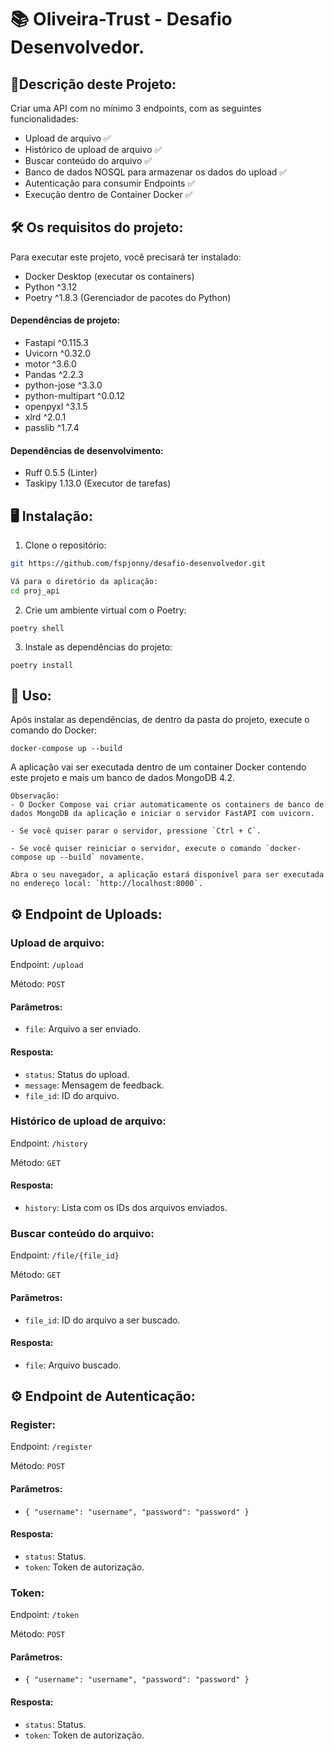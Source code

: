 # 📚 Oliveira-Trust - Desafio Desenvolvedor.

## 📙Descrição deste Projeto:

Criar uma API com no mínimo 3 endpoints, com as seguintes funcionalidades:

- Upload de arquivo ✅
- Histórico de upload de arquivo ✅
- Buscar conteúdo do arquivo ✅
- Banco de dados NOSQL para armazenar os dados do upload ✅
- Autenticação para consumir Endpoints ✅
- Execução dentro de Container Docker ✅

## 🛠️ Os requisitos do projeto:

Para executar este projeto, você precisará ter instalado:

- Docker Desktop (executar os containers)
- Python ^3.12
- Poetry ^1.8.3 (Gerenciador de pacotes do Python)

#### Dependências de projeto:
- Fastapi ^0.115.3
- Uvicorn ^0.32.0
- motor ^3.6.0
- Pandas ^2.2.3
- python-jose ^3.3.0
- python-multipart ^0.0.12
- openpyxl ^3.1.5
- xlrd ^2.0.1
- passlib ^1.7.4

#### Dependências de desenvolvimento:
- Ruff 0.5.5 (Linter)
- Taskipy 1.13.0 (Executor de tarefas)

## 🖥️ Instalação:

1. Clone o repositório:

```bash
git https://github.com/fspjonny/desafio-desenvolvedor.git
```
```bash
Vá para o diretório da aplicação:
cd proj_api
```

2. Crie um ambiente virtual com o Poetry:

```
poetry shell
```

3. Instale as dependências do projeto:

```
poetry install
```

## 🚀 Uso:
Após instalar as dependências, de dentro da pasta do projeto, execute o comando do Docker:

```
docker-compose up --build
```
A aplicação vai ser executada dentro de um container Docker contendo este projeto e mais um banco de dados MongoDB 4.2.

```
Observação:
- O Docker Compose vai criar automaticamente os containers de banco de dados MongoDB da aplicação e iniciar o servidor FastAPI com uvicorn.

- Se você quiser parar o servidor, pressione `Ctrl + C`.

- Se você quiser reiniciar o servidor, execute o comando `docker-compose up --build` novamente.

Abra o seu navegador, a aplicação estará disponível para ser executada no endereço local: `http://localhost:8000`.
```
## ⚙️ Endpoint de Uploads:

### Upload de arquivo:

Endpoint: `/upload`

Método: `POST`

#### Parâmetros:

- `file`: Arquivo a ser enviado.

#### Resposta:

- `status`: Status do upload.
- `message`: Mensagem de feedback.
- `file_id`: ID do arquivo.

### Histórico de upload de arquivo:

Endpoint: `/history`

Método: `GET`

#### Resposta:

- `history`: Lista com os IDs dos arquivos enviados.

### Buscar conteúdo do arquivo:

Endpoint: `/file/{file_id}`

Método: `GET`

#### Parâmetros:

- `file_id`: ID do arquivo a ser buscado.

#### Resposta:

- `file`: Arquivo buscado.


## ⚙️ Endpoint de Autenticação:

### Register:

Endpoint: `/register`

Método: `POST`

#### Parâmetros:

- `{
  "username": "username",
  "password": "password"
} `

#### Resposta:

- `status`: Status.
- `token`: Token de autorização.


### Token:

Endpoint: `/token`

Método: `POST`

#### Parâmetros:

- `{
  "username": "username",
  "password": "password"
} `

#### Resposta:

- `status`: Status.
- `token`: Token de autorização.